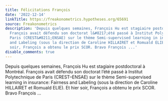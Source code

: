 ```yaml
---
title: Félicitations François
date: '2022-12-14'
linkTitle: https://freakonometrics.hypotheses.org/65691
source: Freakonometrics
description: 'Depuis quelques semaines, François Hu est stagiaire postdoctoral à Montréal.
  François avait défendu son doctorat l&#8217;été passé à Institut Polytechnique de
  Paris (CREST&#8211;ENSAE) sur le thème Semi-supervised learning in insurance: Fairness
  and Labeling (sous la direction de Caroline HILLAIRET et Romuald ELIE). Et hier
  soir, François a obtenu le prix SCOR. Bravo François ...'
disable_comments: true
---
```

Depuis quelques semaines, François Hu est stagiaire postdoctoral à Montréal. François avait défendu son doctorat l&#8217;été passé à Institut Polytechnique de Paris (CREST&#8211;ENSAE) sur le thème Semi-supervised learning in insurance: Fairness and Labeling (sous la direction de Caroline HILLAIRET et Romuald ELIE). Et hier soir, François a obtenu le prix SCOR. Bravo François ...